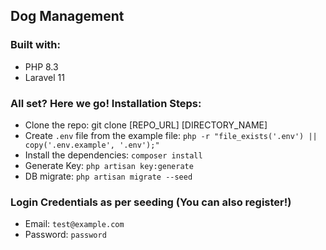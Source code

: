 ## Dog Management

### Built with:
- PHP 8.3
- Laravel 11

### All set? Here we go! Installation Steps:
- Clone the repo: git clone [REPO_URL] [DIRECTORY_NAME]
- Create `.env` file from the example file: `php -r "file_exists('.env') || copy('.env.example', '.env');"`
- Install the dependencies: `composer install`
- Generate Key: `php artisan key:generate`
- DB migrate: `php artisan migrate --seed`

### Login Credentials as per seeding (You can also register!)
- Email: `test@example.com`
- Password: `password`
